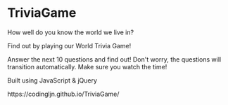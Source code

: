 # TriviaGame

<p> How well do you know the world we live in? </p>

<p> Find out by playing our World Trivia Game! </p>

<p> Answer the next 10 questions and find out! Don't worry, the questions will transition automatically. Make sure you watch the time! </p>

<p> Built using JavaScript & jQuery </p>

<p>https://codingljn.github.io/TriviaGame/</p>
